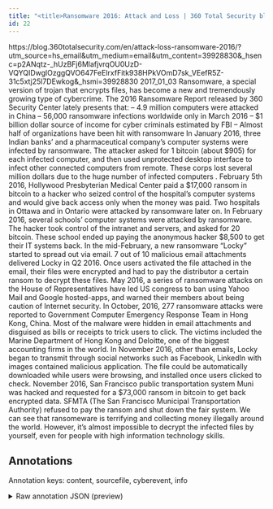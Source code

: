 ```yaml
---
title: "<title>Ransomware 2016: Attack and Loss | 360 Total Security blog</title>"
id: 22
---
```


<title>Ransomware 2016: Attack and Loss | 360 Total Security blog</title>
<source> https://blog.360totalsecurity.com/en/attack-loss-ransomware-2016/?utm_source=hs_email&utm_medium=email&utm_content=39928830&_hsenc=p2ANqtz-_hUzBFj6MlafjvrqOU0UzD-VQYQIDwglOzggQVO647FeElrxfFitk938HPkVOmD7sk_VEefR5Z-31c5xtj25l7DEwkog&_hsmi=39928830 </source>
<date> 2017_01_03 </date>
<text>
Ransomware, a special version of trojan that encrypts files, has become a new and tremendously growing type of cybercrime.
The 2016 Ransomware Report released by 360 Security Center lately presents that:
– 4.9 million computers were attacked in China
 – 56,000 ransomware infections worldwide only in March 2016
 – $1 billion dollar source of income for cyber criminals estimated by FBI
 – Almost half of organizations have been hit with ransomware
In January 2016, three Indian banks’ and a pharmaceutical company’s computer systems were infected by ransomware.
The attacker asked for 1 bitcoin (about $905) for each infected computer, and then used unprotected desktop interface to infect other connected computers from remote.
These corps lost several million dollars due to the huge number of infected computers .
February 5th 2016, Hollywood Presbyterian Medical Center paid a $17,000 ransom in bitcoin to a hacker who seized control of the hospital’s computer systems and would give back access only when the money was paid.
Two hospitals in Ottawa and in Ontario were attacked by ransomware later on.
In February 2016, several schools’ computer systems were attacked by ransomware.
The hacker took control of the intranet and servers, and asked for 20 bitcoin.
These school ended up paying the anonymous hacker $8,500 to get their IT systems back.
In the mid-February, a new ransomware “Locky” started to spread out via email.
7 out of 10 malicious email attachments delivered Locky in Q2 2016.
Once users activated the file attached in the email, their files were encrypted and had to pay the distributor a certain ransom to decrypt these files.
May 2016, a series of ransomware attacks on the House of Representatives have led US congress to ban using Yahoo Mail and Google hosted-apps, and warned their members about being caution of Internet security.
In October, 2016, 277 ransomware attacks were reported to Government Computer Emergency Response Team in Hong Kong, China.
Most of the malware were hidden in email attachments and disguised as bills or receipts to trick users to click.
The victims included the Marine Department of Hong Kong and Deloitte, one of the biggest accounting firms in the world.
In November 2016, other than emails, Locky began to transmit through social networks such as Facebook, LinkedIn with images contained malicious application.
The file could be automatically downloaded while users were browsing, and installed once users clicked to check.
November 2016, San Francisco public transportation system Muni was hacked and requested for a $73,000 ransom in bitcoin to get back encrypted data.
SFMTA (The San Francisco Municipal Transportation Authority) refused to pay the ransom and shut down the fair system.
We can see that ransomeware is terrifying and collecting money illegally around the world.
However, it’s almost impossible to decrypt the infected files by yourself, even for people with high information technology skills.
</text>



## Annotations

Annotation keys: content, sourcefile, cyberevent, info

<details>
<summary>Raw annotation JSON (preview)</summary>

```json
{
  "content": "Ransomware, a special version of trojan that encrypts files, has become a new and tremendously growing type of cybercrime. The 2016 Ransomware Report released by 360 Security Center lately presents that: \u2013 4.9 million computers were attacked in China  \u2013 56,000 ransomware infections worldwide only in March 2016  \u2013 $1 billion dollar source of income for cyber criminals estimated by FBI  \u2013 Almost half of organizations have been hit with ransomware In January 2016, three Indian banks\u2019 and a pharmaceutical company\u2019s computer systems were infected by ransomware. The attacker asked for 1 bitcoin (about $905) for each infected computer, and then used unprotected desktop interface to infect other connected computers from remote. These corps lost several million dollars due to the huge number of infected computers . February 5th 2016, Hollywood Presbyterian Medical Center paid a $17,000 ransom in bitcoin to a hacker who seized control of the hospital\u2019s computer systems and would give back access only when the money was paid. Two hospitals in Ottawa and in Ontario were attacked by ransomware later on. In February 2016, several schools\u2019 computer systems were attacked by ransomware. The hacker took control of the intranet and servers, and asked for 20 bitcoin. These school ended up paying the anonymous hacker $8,500 to get their IT systems back. In the mid-February, a new ransomware \u201cLocky\u201d started to spread out via email. 7 out of 10 malicious email attachments delivered Locky in Q2 2016. Once users activated the file attached in the email, their files were encrypted and had to pay the distributor a certain ransom to decrypt these files. May 2016, a series of ransomware attacks on the House of Representatives have led US congress to ban using Yahoo Mail and Google hosted-apps, and warned their members about being caution of Internet security. In October, 2016, 277 ransomware attacks were reported to Government Computer Emergency Response Team in Hong Kong, China. Most of the malware were hidden in email attachments and disguised as bills or receipts to trick users to click. The victims included the Marine Department of Hong Kong and Deloitte, one of the biggest accounting firms in the world. In November 2016, other than emails, Locky began to transmit through social networks such as Facebook, LinkedIn with images contained malicious application. The file could be automatically downloaded while users were browsing, and installed once users clicked to check. November 2016, San Francisco public transportation system Muni was hacked and requested for a $73,000 ransom in bitcoin to get back encrypted data. SFMTA (The San Francisco Municipal Transportation Authority) refused to pay the ransom and shut down the fair system. We can see that ransomeware is terrifying and collecting money illegally around the world. However, it\u2019s almost impossible to decrypt the infected files by yourself, even for people with high information technology skills.",
  "sourcefile": "22.txt",
  "cyberevent": {
    "hopper": [
      {
        "index": 0,
        "relation": "Same",
        "events": [
          {
            "index": "E3",
            "type": "Attack",
            "realis": "Generic",
            "nugget": {
              "startOffset": 2043,
              "index": "T54",
              "endOffset": 2055,
              "text": "disguised as"
            },
            "argument": [
              {
                "index": "T55",
                "text": "bills",
                "endOffset": 2061,
                "role": {
                  "type": "Trusted-Entity"
                },
                "startOffset": 2056,
                "type": "File"
              },
              {
                "index": "T56",
                "text": "receipts",
                "endOffset": 2073,
                "role": {
                  "type": "Trusted-Entity"
                },
               
```
</details>
